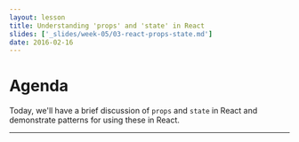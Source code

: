 ```yaml
---
layout: lesson
title: Understanding 'props' and 'state' in React
slides: ['_slides/week-05/03-react-props-state.md']
date: 2016-02-16
---
```


# Agenda

Today, we'll have a brief discussion of `props` and `state` in React and demonstrate patterns for using these in React.

---